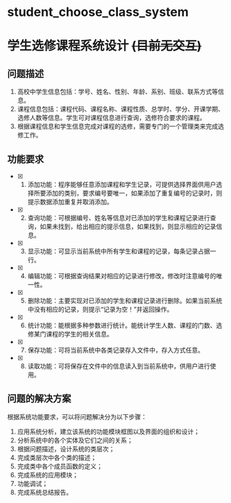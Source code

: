 # student_choose_class_system
# 学生选修课程系统设计 ~~(目前无交互)~~
## 问题描述
  1. 高校中学生信息包括：学号、姓名、性别、年龄、系别、班级、联系方式等信息。
  2. 课程信息包括：课程代码、课程名称、课程性质、总学时、学分、开课学期、选修人数等信息。学生可对课程信息进行查询，选修符合要求的课程。
  3. 根据课程信息和学生信息完成对课程的选修，需要专门的一个管理类来完成选修工作。
## 功能要求
  - [x] 1. 添加功能：程序能够任意添加课程和学生记录，可提供选择界面供用户选择所要添加的类别，要求编号要唯一，如果添加了重复编号的记录时，则提示数据添加重复并取消添加。
  - [x] 2. 查询功能：可根据编号、姓名等信息对已添加的学生和课程记录进行查询，如果未找到，给出相应的提示信息，如果找到，则显示相应的记录信息。
  - [x] 3. 显示功能：可显示当前系统中所有学生和课程的记录，每条记录占据一行。
  - [x] 4. 编辑功能：可根据查询结果对相应的记录进行修改，修改时注意编号的唯一性。
  - [x] 5. 删除功能：主要实现对已添加的学生和课程记录进行删除。如果当前系统中没有相应的记录，则提示“记录为空！”并返回操作。
  - [x] 6. 统计功能：能根据多种参数进行统计。能统计学生人数、课程的门数、选修某门课程的学生的相关信息。
  - [x] 7. 保存功能：可将当前系统中各类记录存入文件中，存入方式任意。
  - [x] 8. 读取功能：可将保存在文件中的信息读入到当前系统中，供用户进行使用。
## 问题的解决方案  
根据系统功能要求，可以将问题解决分为以下步骤：
  1. 应用系统分析，建立该系统的功能模块框图以及界面的组织和设计；
  2. 分析系统中的各个实体及它们之间的关系；
  3. 根据问题描述，设计系统的类层次；
  4. 完成类层次中各个类的描述；
  5. 完成类中各个成员函数的定义；
  6. 完成系统的应用模块；
  7. 功能调试；
  8. 完成系统总结报告。
